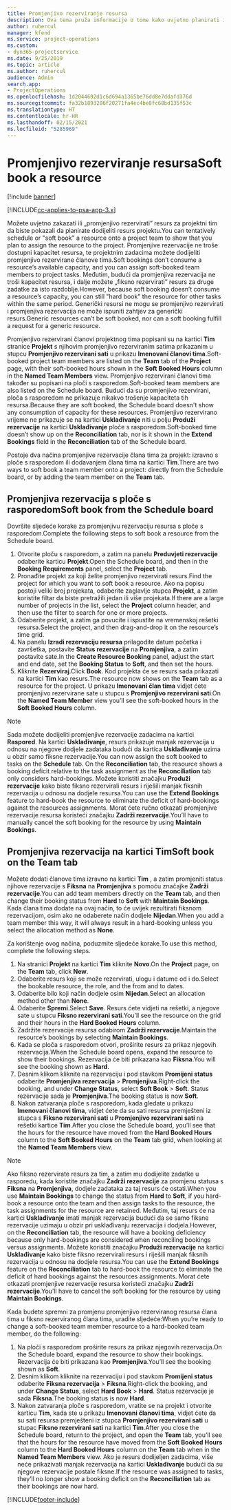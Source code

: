 ```yaml
---
title: Promjenjivo rezerviranje resursa
description: Ova tema pruža informacije o tome kako uvjetno planirati ili promjenjivo rezervirati članove projektnog tima.
author: ruhercul
manager: kfend
ms.service: project-operations
ms.custom:
- dyn365-projectservice
ms.date: 9/25/2019
ms.topic: article
ms.author: ruhercul
audience: Admin
search.app:
- ProjectOperations
ms.openlocfilehash: 1d2044692d1c6d694a1365be76dd8e7ddafd376d
ms.sourcegitcommit: fa32b1893286f20271fa4ec4be8fc68bd135f53c
ms.translationtype: HT
ms.contentlocale: hr-HR
ms.lasthandoff: 02/15/2021
ms.locfileid: "5285969"
---
```

# <a name="soft-book-a-resource"></a><span data-ttu-id="09045-103">Promjenjivo rezerviranje resursa</span><span class="sxs-lookup"><span data-stu-id="09045-103">Soft book a resource</span></span>

[!include [banner](../includes/psa-now-project-operations.md)]

[!INCLUDE[cc-applies-to-psa-app-3.x](../includes/cc-applies-to-psa-app-3x.md)]

<span data-ttu-id="09045-104">Možete uvjetno zakazati ili „promjenjivo rezervirati” resurs za projektni tim da biste pokazali da planirate dodijeliti resurs projektu.</span><span class="sxs-lookup"><span data-stu-id="09045-104">You can tentatively schedule or "soft book" a resource onto a project team to show that you plan to assign the resource to the project.</span></span> <span data-ttu-id="09045-105">Promjenjive rezervacije ne troše dostupni kapacitet resursa, te projektnim zadacima možete dodijeliti promjenjivo rezervirane članove tima.</span><span class="sxs-lookup"><span data-stu-id="09045-105">Soft bookings don’t consume a resource’s available capacity, and you can assign soft-booked team members to project tasks.</span></span> <span data-ttu-id="09045-106">Međutim, budući da promjenjiva rezervacija ne troši kapacitet resursa, i dalje možete „fiksno rezervirati” resurs za druge zadatke za isto razdoblje.</span><span class="sxs-lookup"><span data-stu-id="09045-106">However, because soft booking doesn’t consume a resource’s capacity, you can still "hard book" the resource for other tasks within the same period.</span></span> <span data-ttu-id="09045-107">Generički resursi ne mogu se promjenjivo rezervirati i promjenjiva rezervacija ne može ispuniti zahtjev za generički resurs.</span><span class="sxs-lookup"><span data-stu-id="09045-107">Generic resources can’t be soft booked, nor can a soft booking fulfill a request for a generic resource.</span></span>

<span data-ttu-id="09045-108">Promjenjivo rezervirani članovi projektnog tima popisani su na kartici **Tim** stranice **Projekt** s njihovim promjenjivo rezerviranim satima prikazanim u stupcu **Promjenjivo rezervirani sati** u prikazu **Imenovani članovi tima**.</span><span class="sxs-lookup"><span data-stu-id="09045-108">Soft-booked project team members are listed on the **Team** tab of the **Project** page, with their soft-booked hours shown in the **Soft Booked Hours** column in the **Named Team Members** view.</span></span> <span data-ttu-id="09045-109">Promjenjivo rezervirani članovi tima također su popisani na ploči s rasporedom.</span><span class="sxs-lookup"><span data-stu-id="09045-109">Soft-booked team members are also listed on the Schedule board.</span></span> <span data-ttu-id="09045-110">Budući da su promjenjivo rezervirani, ploča s rasporedom ne prikazuje nikakvo trošenje kapaciteta tih resursa.</span><span class="sxs-lookup"><span data-stu-id="09045-110">Because they are soft booked, the Schedule board doesn't show any consumption of capacity for these resources.</span></span> <span data-ttu-id="09045-111">Promjenjivo rezervirano vrijeme ne prikazuje se na kartici **Usklađivanje** niti u polju **Produži rezervacije** na kartici **Usklađivanje** ploče s rasporedom.</span><span class="sxs-lookup"><span data-stu-id="09045-111">Soft-booked time doesn’t show up on the **Reconciliation** tab, nor is it shown in the **Extend Bookings** field in the **Reconciliation** tab of the Schedule board.</span></span> 

<span data-ttu-id="09045-112">Postoje dva načina promjenjive rezervacije člana tima za projekt: izravno s ploče s rasporedom ili dodavanjem člana tima na kartici **Tim**.</span><span class="sxs-lookup"><span data-stu-id="09045-112">There are two ways to soft book a team member onto a project: directly from the Schedule board, or by adding the team member on the **Team** tab.</span></span> 

## <a name="soft-book-from-the-schedule-board"></a><span data-ttu-id="09045-113">Promjenjiva rezervacija s ploče s rasporedom</span><span class="sxs-lookup"><span data-stu-id="09045-113">Soft book from the Schedule board</span></span>
<span data-ttu-id="09045-114">Dovršite sljedeće korake za promjenjivu rezervaciju resursa s ploče s rasporedom.</span><span class="sxs-lookup"><span data-stu-id="09045-114">Complete the following steps to soft book a resource from the Schedule board.</span></span> 

1. <span data-ttu-id="09045-115">Otvorite ploču s rasporedom, a zatim na panelu **Preduvjeti rezervacije** odaberite karticu **Projekt**.</span><span class="sxs-lookup"><span data-stu-id="09045-115">Open the Schedule board, and then in the **Booking Requirements** panel, select the **Project** tab.</span></span>
2. <span data-ttu-id="09045-116">Pronađite projekt za koji želite promjenjivo rezervirati resurs.</span><span class="sxs-lookup"><span data-stu-id="09045-116">Find the project for which you want to soft book a resource.</span></span> <span data-ttu-id="09045-117">Ako na popisu postoji veliki broj projekata, odaberite zaglavlje stupca **Projekt**, a zatim koristite filtar da biste pretražili jedan ili više projekata.</span><span class="sxs-lookup"><span data-stu-id="09045-117">If there are a large number of projects in the list, select the **Project** column header, and then use the filter to search for one or more projects.</span></span>
3. <span data-ttu-id="09045-118">Odaberite projekt, a zatim ga povucite i ispustite na vremenskoj rešetki resursa.</span><span class="sxs-lookup"><span data-stu-id="09045-118">Select the project, and then drag-and-drop it on the resource’s time grid.</span></span>
5. <span data-ttu-id="09045-119">Na panelu **Izradi rezervaciju resursa** prilagodite datum početka i završetka, postavite **Status rezervacije** na **Promjenjiva**, a zatim postavite sate.</span><span class="sxs-lookup"><span data-stu-id="09045-119">In the **Create Resource Booking** panel, adjust the start and end date, set the **Booking Status** to **Soft**, and then set the hours.</span></span> 
6. <span data-ttu-id="09045-120">Kliknite **Rezerviraj**.</span><span class="sxs-lookup"><span data-stu-id="09045-120">Click **Book**.</span></span> <span data-ttu-id="09045-121">Kod projekta će se resurs sada prikazati na kartici **Tim** kao resurs.</span><span class="sxs-lookup"><span data-stu-id="09045-121">The resource now shows on the **Team** tab as a resource for the project.</span></span> <span data-ttu-id="09045-122">U prikazu **Imenovani član tima** vidjet ćete promjenjivo rezervirane sate u stupcu s **Promjenjivo rezervirani sati**.</span><span class="sxs-lookup"><span data-stu-id="09045-122">On the **Named Team Member** view you’ll see the soft-booked hours in the **Soft Booked Hours** column.</span></span>

> [!NOTE]
> <span data-ttu-id="09045-123">Sada možete dodijeliti promjenjive rezervacije zadacima na kartici **Raspored**. Na kartici **Usklađivanje**, resurs prikazuje manjak rezervacija u odnosu na njegove dodjele zadataka budući da kartica **Usklađivanje** uzima u obzir samo fiksne rezervacije.</span><span class="sxs-lookup"><span data-stu-id="09045-123">You can now assign the soft booked to tasks on the **Schedule** tab. On the **Reconciliation** tab, the resource shows a booking deficit relative to the task assignment as the **Reconciliation** tab only considers hard-bookings.</span></span> <span data-ttu-id="09045-124">Možete koristiti značajku **Produži rezervacije** kako biste fiksno rezervirali resurs i riješili manjak fiksnih rezervacija u odnosu na dodjele resursa.</span><span class="sxs-lookup"><span data-stu-id="09045-124">You can use the **Extend Bookings** feature to hard-book the resource to eliminate the deficit of hard-bookings against the resources assignments.</span></span> <span data-ttu-id="09045-125">Morat ćete ručno otkazati promjenjive rezervacije resursa koristeći značajku **Zadrži rezervacije**.</span><span class="sxs-lookup"><span data-stu-id="09045-125">You’ll have to manually cancel the soft booking for the resource by using **Maintain Bookings**.</span></span>

## <a name="soft-book-on-the-team-tab"></a><span data-ttu-id="09045-126">Promjenjiva rezervacija na kartici Tim</span><span class="sxs-lookup"><span data-stu-id="09045-126">Soft book on the Team tab</span></span>

<span data-ttu-id="09045-127">Možete dodati članove tima izravno na kartici **Tim** , a zatim promjeniti status njihove rezervacije s **Fiksna** na **Promjenjiva** s pomoću značajke **Zadrži rezervacije**.</span><span class="sxs-lookup"><span data-stu-id="09045-127">You can add team members directly on the **Team** tab, and then change their booking status from **Hard** to **Soft** with **Maintain Bookings**.</span></span> <span data-ttu-id="09045-128">Kada člana tima dodate na ovaj način, to će uvijek rezultirati fiksnom rezervacijom, osim ako ne odaberete način dodjele **Nijedan**.</span><span class="sxs-lookup"><span data-stu-id="09045-128">When you add a team member this way, it will always result in a hard-booking unless you select the allocation method as **None**.</span></span>

<span data-ttu-id="09045-129">Za korištenje ovog načina, poduzmite sljedeće korake.</span><span class="sxs-lookup"><span data-stu-id="09045-129">To use this method, complete the following steps.</span></span>

1. <span data-ttu-id="09045-130">Na stranici **Projekt** na kartici **Tim** kliknite **Novo**.</span><span class="sxs-lookup"><span data-stu-id="09045-130">On the **Project** page, on the **Team** tab, click **New**.</span></span>
2. <span data-ttu-id="09045-131">Odaberite resurs koji se može rezervirati, ulogu i datume od i do.</span><span class="sxs-lookup"><span data-stu-id="09045-131">Select the bookable resource, the role, and the from and to dates.</span></span>
3. <span data-ttu-id="09045-132">Odaberite bilo koji način dodjele osim **Nijedan**.</span><span class="sxs-lookup"><span data-stu-id="09045-132">Select an allocation method other than **None**.</span></span>
4. <span data-ttu-id="09045-133">Odaberite **Spremi**.</span><span class="sxs-lookup"><span data-stu-id="09045-133">Select **Save**.</span></span> <span data-ttu-id="09045-134">Resurs ćete vidjeti na rešetki, a njegove sate u stupcu **Fiksno rezervirani sati**.</span><span class="sxs-lookup"><span data-stu-id="09045-134">You’ll see the resource on the grid and their hours in the **Hard Booked Hours** column.</span></span>
5. <span data-ttu-id="09045-135">Zadržite rezervacije resursa odabirom **Zadrži rezervacije**.</span><span class="sxs-lookup"><span data-stu-id="09045-135">Maintain the resource’s bookings by selecting **Maintain Bookings**.</span></span>
6. <span data-ttu-id="09045-136">Kada se ploča s rasporedom otvori, proširite resurs za prikaz njegovih rezervacija.</span><span class="sxs-lookup"><span data-stu-id="09045-136">When the Schedule board opens, expand the resource to show their bookings.</span></span> <span data-ttu-id="09045-137">Rezervacija će biti prikazana kao **Fiksna**.</span><span class="sxs-lookup"><span data-stu-id="09045-137">You will see the booking shown as **Hard**.</span></span>
7. <span data-ttu-id="09045-138">Desnim klikom kliknite na rezervaciju i pod stavkom **Promijeni status** odaberite **Promjenjiva rezervacija** \> **Promjenjiva**.</span><span class="sxs-lookup"><span data-stu-id="09045-138">Right-click the booking, and under **Change Status**, select **Soft Book** \> **Soft**.</span></span> <span data-ttu-id="09045-139">Status rezervacije sada je **Promjenjiva**.</span><span class="sxs-lookup"><span data-stu-id="09045-139">The booking status is now **Soft**.</span></span>
8. <span data-ttu-id="09045-140">Nakon zatvaranja ploče s rasporedom, kada gledate u prikazu **Imenovani članovi tima**, vidjet ćete da su sati resursa premješteni iz stupca s **Fiksno rezervirani sati** u **Promjenjivo rezervirani sati** na rešetki kartice **Tim**.</span><span class="sxs-lookup"><span data-stu-id="09045-140">After you close the Schedule board, you’ll see that the hours for the resource have moved from the **Hard Booked Hours** column to the **Soft Booked Hours** on the **Team** tab grid, when looking at the **Named Team Members** view.</span></span>

> [!NOTE]
> <span data-ttu-id="09045-141">Ako fiksno rezervirate resurs za tim, a zatim mu dodijelite zadatke u rasporedu, kada koristite značajku **Zadrži rezervacije** za promjenu statusa s **Fiksna** na **Promjenjiva**, dodjele zadataka za taj resurs će ostati.</span><span class="sxs-lookup"><span data-stu-id="09045-141">When you use **Maintain Bookings** to change the status from **Hard** to **Soft**, if you hard-book a resource onto the team and then assign tasks to the resource, the task assignments for the resource are retained.</span></span> <span data-ttu-id="09045-142">Međutim, taj resurs će na kartici **Usklađivanje** imati manjak rezervacija budući da se samo fiksne rezervacije uzimaju u obzir pri usklađivanju rezervacija i dodjela.</span><span class="sxs-lookup"><span data-stu-id="09045-142">However, on the **Reconciliation** tab, the resource will have a booking deficiency because only hard-bookings are considered when reconciling bookings versus assignments.</span></span> <span data-ttu-id="09045-143">Možete koristiti značajku **Produži rezervacije** na kartici **Usklađivanje** kako biste fiksno rezervirali resurs i riješili manjak fiksnih rezervacija u odnosu na dodjele resursa.</span><span class="sxs-lookup"><span data-stu-id="09045-143">You can use the **Extend Bookings** feature on the **Reconciliation** tab to hard-book the resource to eliminate the deficit of hard bookings against the resources assignments.</span></span> <span data-ttu-id="09045-144">Morat ćete otkazati promjenjive rezervacije resursa koristeći značajku **Zadrži rezervacije**.</span><span class="sxs-lookup"><span data-stu-id="09045-144">You’ll have to cancel the soft booking for the resource by using **Maintain Bookings**.</span></span>

<span data-ttu-id="09045-145">Kada budete spremni za promjenu promjenjivo rezerviranog resursa člana tima u fiksno rezerviranog člana tima, uradite sljedeće:</span><span class="sxs-lookup"><span data-stu-id="09045-145">When you’re ready to change a soft-booked team member resource to a hard-booked team member, do the following:</span></span>

1. <span data-ttu-id="09045-146">Na ploči s rasporedom proširite resurs za prikaz njegovih rezervacija.</span><span class="sxs-lookup"><span data-stu-id="09045-146">On the Schedule board, expand the resource to show their bookings.</span></span> <span data-ttu-id="09045-147">Rezervacija će biti prikazana kao **Promjenjiva**.</span><span class="sxs-lookup"><span data-stu-id="09045-147">You’ll see the booking shown as **Soft**.</span></span>
2. <span data-ttu-id="09045-148">Desnim klikom kliknite na rezervaciju i pod stavkom **Promijeni status** odaberite **Fiksna rezervacija** \> **Fiksna**.</span><span class="sxs-lookup"><span data-stu-id="09045-148">Right-click the booking, and under **Change Status**, select **Hard Book** \> **Hard**.</span></span> <span data-ttu-id="09045-149">Status rezervacije je sada **Fiksna**.</span><span class="sxs-lookup"><span data-stu-id="09045-149">The booking status is now **Hard**.</span></span>
3. <span data-ttu-id="09045-150">Nakon zatvaranja ploče s rasporedom, vratite se na projekt i otvorite karticu **Tim**, kada ste u prikazu **Imenovani članovi tima**, vidjet ćete da su sati resursa premješteni iz stupca **Promjenjivo rezervirani sati** u stupac **Fiksno rezervirani sati** na kartici **Tim**.</span><span class="sxs-lookup"><span data-stu-id="09045-150">After you close the Schedule board, return to the project, and open the **Team** tab, you’ll see that the hours for the resource have moved from the **Soft Booked Hours** column to the **Hard Booked Hours** column on the **Team** tab when in the **Named Team Members** view.</span></span> <span data-ttu-id="09045-151">Ako je resurs dodijeljen zadacima, više neće prikazivati manjak rezervacija na kartici **Usklađivanje** budući da su njegove rezervacije postale fiksne.</span><span class="sxs-lookup"><span data-stu-id="09045-151">If the resource was assigned to tasks, they’ll no longer show a booking deficit on the **Reconciliation** tab as their bookings are now hard.</span></span>



[!INCLUDE[footer-include](../includes/footer-banner.md)]